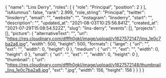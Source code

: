 {
 "name": "Lins Derry",
 "roles": [
  {
   "role": "Principal",
   "position": 2
  }
 ],
 "isAlumnus": false,
 "rank": 2.999,
 "role_string": "Principal",
 "twitter": "linsderry",
 "email": "",
 "website": "",
 "instagram": "linsderry",
 "start": "",
 "description": "",
 "updated_at": "2021-08-03T10:25:56.841Z",
 "created_at": "2021-07-29T15:08:54.522Z",
 "slug": "lins-derry",
 "events": [],
 "projects": [],
 "picture": {
  "alternativeText": "",
  "url": "https://res.cloudinary.com/dfffh0gkl/image/upload/v1627572147/lins_1e0c7ba2a8.jpg",
  "width": 500,
  "height": 500,
  "formats": {
   "large": {
    "url": "",
    "ext": "",
    "width": 0,
    "height": 0
   },
   "medium": {
    "url": "",
    "ext": "",
    "width": 0,
    "height": 0
   },
   "small": {
    "url": "",
    "ext": "",
    "width": 0,
    "height": 0
   },
   "thumbnail": {
    "url": "https://res.cloudinary.com/dfffh0gkl/image/upload/v1627572148/thumbnail_lins_1e0c7ba2a8.jpg",
    "ext": ".jpg",
    "width": 156,
    "height": 156
   }
  }
 }
}